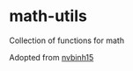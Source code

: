 # math-utils
Collection of functions for math

Adopted from [nvbinh15](https://github.com/nvbinh15)
